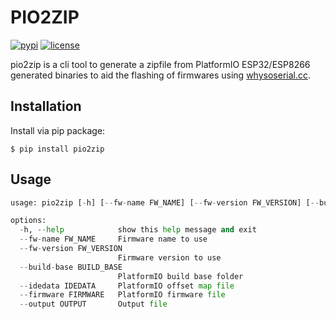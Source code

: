 PIO2ZIP 
=======
[![pypi](https://img.shields.io/pypi/v/pio2zip.svg)](https://pypi.org/project/pio2zip/)
[![license](https://img.shields.io/pypi/l/pio2zip.svg)](https://github.com/blackshieldpt/pio2zip/blob/master/LICENSE)


pio2zip is a cli tool to generate a zipfile from PlatformIO ESP32/ESP8266 generated binaries to aid the flashing of
firmwares using [whysoserial.cc](https://whysoserial.cc). 

## Installation

Install via pip package:

```shell
$ pip install pio2zip
```

## Usage

```python
usage: pio2zip [-h] [--fw-name FW_NAME] [--fw-version FW_VERSION] [--build-base BUILD_BASE] [--idedata IDEDATA] [--firmware FIRMWARE] [--output OUTPUT]

options:
  -h, --help            show this help message and exit
  --fw-name FW_NAME     Firmware name to use
  --fw-version FW_VERSION
                        Firmware version to use
  --build-base BUILD_BASE
                        PlatformIO build base folder
  --idedata IDEDATA     PlatformIO offset map file
  --firmware FIRMWARE   PlatformIO firmware file
  --output OUTPUT       Output file
```